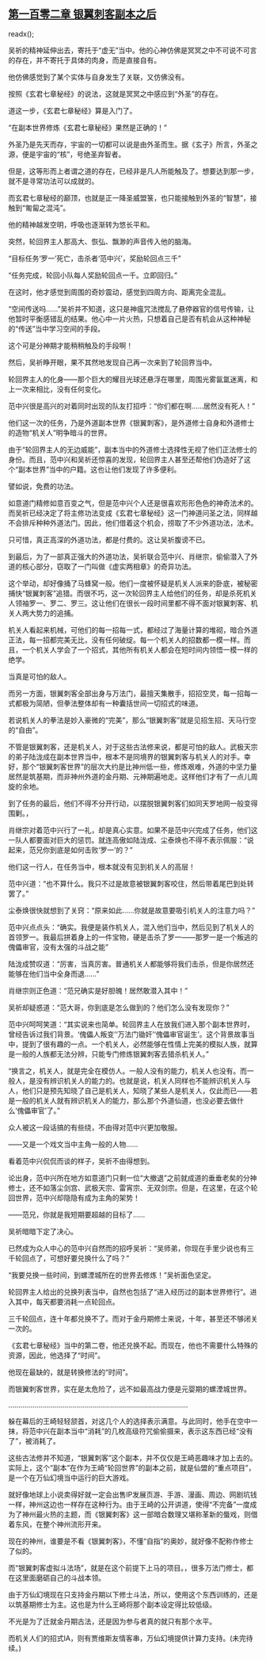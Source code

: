 ## [第一百零二章 银翼刺客副本之后](https://www.xxbiquge.com/11_11207/9085981.html)
readx();

  吴祈的精神延伸出去，寄托于“虚无”当中。他的心神仿佛是冥冥之中不可说不可言的存在，并不寄托于具体的肉身，而是直接自有。

  他仿佛感觉到了某个实体与自身发生了关联，又仿佛没有。

  按照《玄君七章秘经》的说法，这就是冥冥之中感应到“外圣”的存在。

  道这一步，《玄君七章秘经》算是入门了。

  “在副本世界修炼《玄君七章秘经》果然是正确的！”

  外圣乃是先天而存，宇宙的一切都可以说是由外圣而生。据《玄子》所言，外圣之源，便是宇宙的“核”，号绝圣弃智者。

  但是，这等形而上者谓之道的存在，已经非是凡人所能触及了。想要达到那一步，就不是寻常功法可以成就的。

  而玄君七章秘经的巅顶，也就是正一降圣威盟箓，也只能接触到外圣的“智慧”，接触到“匍匐之混沌”。

  他的精神越发空明，呼吸也逐渐转为悠长平和。

  突然，轮回界主人那高大、恢弘、飘渺的声音传入他的脑海。

  “目标任务‘罗一’死亡，击杀者‘范中兴’，奖励轮回点三千”

  “任务完成，轮回小队每人奖励轮回点一千。立即回归。”

  在这时，他才感觉到周围的奇妙震动，感觉到四周方向、距离完全混乱。

  “空间传送吗……”吴祈并不知道，这只是神瘟咒法搅乱了悬停器官的信号传输，让他暂时平衡感错乱的结果。他心中一片火热，只想着自己是否有机会从这种神秘的“传送”当中学习空间的手段。

  这个可是分神期才能稍稍触及的手段啊！

  然后，吴祈睁开眼，果不其然地发现自己再一次来到了轮回界当中。

  轮回界主人的化身——那个巨大的耀目光球还悬浮在哪里，周围光雾氤氲迷离，和上一次来相比，没有任何变化。

  范中兴很是高兴的对着同时出现的队友打招呼：“你们都在啊……居然没有死人！”

  他们这一次的任务，乃是外道副本世界《银翼刺客》，是外道修士自身和外道修士的造物“机关人”明争暗斗的世界。

  由于“轮回界主人的无边威能”，副本当中的外道修士选择性无视了他们正法修士的身份。而且，范中兴和吴祈还惊喜的发现，轮回界主人甚至还帮他们伪造好了这个“副本世界”当中的户籍。这也让他们发现了许多便利。

  譬如说，免费的功法。

  如意道门精修如意百变之气，但是范中兴个人还是很喜欢形形色色的神奇法术的。而吴祈已经决定了将主修功法变成《玄君七章秘经》这一门神道问圣之法，同样越不会排斥种种外道法门。因此，他们借着这个机会，捞取了不少外道功法，法术。

  只可惜，真正高深的外道功法，都是付费的。这让吴祈腹谤不已。

  到最后，为了一部真正强大的外道功法，吴祈联合范中兴、肖继宗，偷偷潜入了外道的核心部分，窃取了一门叫做《虚实两相章》的奇异功法。

  这个举动，却好像捅了马蜂窝一般。他们一度被怀疑是机关人派来的卧底，被秘密捕快“银翼刺客”追猎。而很不巧，这一次轮回界主人给他们的任务，却是杀死机关人领袖罗一、罗二、罗三。这让他们在很长一段时间里都不得不面对银翼刺客、机关人两大势力的追捕。

  机关人看起来机械，可他们的每一招每一式，都经过了海量计算的堆砌，暗合外道正法，每一招都完美无比，没有任何破绽。每一个机关人的招数都一模一样。而且，一个机关人学会了一个招式，其他所有机关人都会在短时间内领悟一模一样的绝学。

  当真是可怕的敌人。

  而另一方面，银翼刺客全部出身与万法门，最擅天集散手，招招空灵，每一招每一式都极为简陋，但拳法整体却有一种囊括世间一切招式的味道。

  若说机关人的拳法是妙入豪微的“完美”，那么“银翼刺客”就是见招生招、天马行空的“自由”。

  不管是银翼刺客，还是机关人，对于这些古法修来说，都是可怕的敌人。武极天宗的弟子陆泷成在副本世界当中，根本不是同境界的银翼刺客与机关人的对手。幸好，那个“银翼刺客世界”的层次大约是比神州低一些，修炼艰难，外道的中坚力量居然是筑基期，而非神州外道的金丹期、元神期遍地走。这样他们才有了一点儿周旋的余地。

  到了任务的最后，他们不得不分开行动，以摆脱银翼刺客们如同天罗地网一般变得围剿。，

  肖继宗对着范中兴行了一礼，却是真心实意。如果不是范中兴完成了任务，他们这一队人都要面对巨大的惩罚。就连高傲如陆泷成、尘泰焕也不得不表示佩服：“说起来，范兄你到底是如何击败‘罗一’的？”

  他们这一行人，在任务当中，根本就没有见到机关人的高层！

  范中兴道：“也不算什么。我只不过是故意被银翼刺客咬住，然后带着尾巴到处转罢了。”

  尘泰焕很快就想到了关窍：“原来如此……你就是故意要吸引机关人的注意力吗？”

  范中兴点点头：“确实。我便是装作机关人，混入他们当中，然后见到了机关人的首领罗一。我最后拼着身上的一件宝物，硬是击杀了罗一——那罗一是一个叛逃的傀儡审官，没有太强的斗战之能”

  陆泷成赞叹道：“厉害，当真厉害。普通机关人都能够将我们击杀，但是你居然还能够在他们当中全身而退……”

  肖继宗则正色道：“范兄确实是好胆魄！居然敢潜入其中！”

  吴祈却疑惑道：“范大哥，你到底是怎么做到的？他们怎么没有发现你？”

  范中兴呵呵笑道：“其实说来也简单。轮回界主人在放我们进入那个副本世界时，曾经告诉过我们背景。‘傀儡人叛变’‘万法门锄奸’‘傀儡审官诞生’。这个背景故事当中，提到了很有趣的一点。一个机关人，必然能够在性情上完美的模拟人族，就算是一般的人族都无法分辨，只能专门修炼银翼刺客去猎杀机关人。”

  “换言之，机关人，就是完全在模仿人。一般人没有的能力，机关人也没有。而一般人，是没有辨识机关人的能力的。也就是说，机关人同样也不能辨识机关人与人，他们只是预先知晓了自己是机关人，知晓了某些人是机关人，仅此而已——若是一般的机关人就有辨识机关人的能力，那么那个外道仙道，也没必要去做什么‘傀儡审官’了。”

  众人被这一段话搞的有些绕，不由得对范中兴更加敬服。

  ——又是一个戏文当中主角一般的人物……

  看着范中兴侃侃而谈的样子，吴祈不由得想到。

  论出身，范中兴所在地方如意道门只剩一位“大撤退”之前就成道的垂垂老矣的分神修士，还不如落尘剑宫、武极天宗、雷宵宗、无双剑宗。但是，在这里，在这个轮回世界，范中兴却隐隐有成为主角的架势！

  ——范兄，你就是我短期要超越的目标了……

  吴祈暗暗下定了决心。

  已然成为众人中心的范中兴自然而的招呼吴祈：“吴师弟，你现在手里少说也有三千轮回点了，可想好要兑换什么了吗？”

  “我要兑换一些时间，到螺湮城所在的世界去修炼！”吴祈面色坚定。

  轮回界主人给出的兑换列表当中，自然也包括了“进入经历过的副本世界修行”。进入其中，每天都要消耗一点轮回点。

  三千轮回点，连十年都兑换不了。而对于金丹期修士来说，十年，甚至还不够闭关一次的。

  《玄君七章秘经》当中的第二卷，他还兑换不起。而现在，他也不需要什么特殊的资源，因此，他选择了“时间”。

  他现在最缺的，就是转换修法的“时间”。

  而银翼刺客世界，实在是太危险了，远不如最高战力便是元婴期的螺湮城世界。

  ………………………………………………………………………………

  躲在幕后的王崎轻轻颔首，对这几个人的选择表示满意。与此同时，他手在空中一抹，将范中兴在副本当中“消耗”的几枚高级符咒偷偷摄来，表示这东西已经“没有了”，被消耗了。

  这些古法修并不知道，“银翼刺客”这个副本，并不仅仅是王崎恶趣味才加上去的。实际上，这个“副本”在作为王崎“轮回世界”的副本之前，就是仙盟的“重点项目”，是一个在万仙幻境当中运行的巨大游戏。

  就好像地球上小说卖得好就一定会出售IP发展页游、手游、漫画、周边、网剧坑钱一样，神州这边也一样存在这种行为。由于王崎的公开讲道，使得“不完备”一度成为了神州最火热的主题，而《银翼刺客》这一部暗合数理又堪称革新的蜃戏，则借着东风，在整个神州流形开来。

  现在的神州，谁要是不看《银翼刺客》，不懂“自指”的奥妙，就好像不配称作修士了似的。

  而“银翼刺客虚拟斗法场”，就是在这个前提下上马的项目。，很多万法门修士，都在这里面磨砺自己的斗战本领。

  由于万仙幻境现在只支持金丹期以下修士斗法，所以，使用这个东西训练的，还是以筑基期修士为主。这也是为什么王崎将那个副本设定得比较低级。

  不光是为了迁就金丹期古法，还是因为参与者真的就只有那个水平。

  而机关人们的招式IA，则有贾维斯友情客串，万仙幻境提供计算力支持。(未完待续。)
